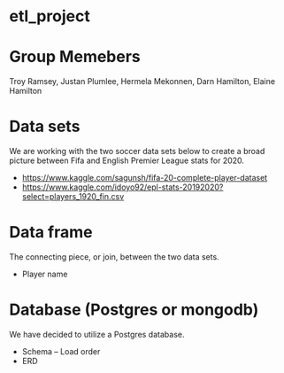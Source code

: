 # etl_project

# Group Memebers

Troy Ramsey, Justan Plumlee, Hermela Mekonnen, Darn Hamilton, Elaine Hamilton

# Data sets

We are working with the two soccer data sets below to create a broad picture between Fifa and English Premier League stats for 2020.

-	https://www.kaggle.com/sagunsh/fifa-20-complete-player-dataset
-	https://www.kaggle.com/idoyo92/epl-stats-20192020?select=players_1920_fin.csv

# Data frame

The connecting piece, or join, between the two data sets.

-	Player name

# Database (Postgres or mongodb)

We have decided to utilize a Postgres database.

-   Schema – Load order
-   ERD
